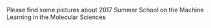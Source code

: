 Please find some pictures about 2017 Summer School on the Machine Learning in the Molecular Sciences
